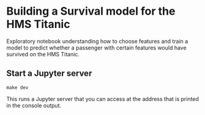 # Building a Survival model for the HMS Titanic

Exploratory notebook understanding how to choose features and train a model to predict whether a passenger with certain features would have survived on the HMS Titanic.

## Start a Jupyter server

```
make dev
```

This runs a Jupyter server that you can access at the address that is printed in the console output.
